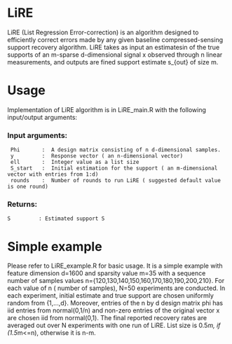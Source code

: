 # LiRE
LiRE (List Regression Error-correction) is an algorithm designed to efficiently correct errors made by any given baseline compressed-sensing support recovery algorithm.  LiRE  takes  as  input  an estimatesin of the true supports of an m-sparse d-dimensional signal x observed through n linear measurements, and outputs are fined support estimate s_{out} of size m.

# Usage
Implementation of LiRE algorithm is in LiRE_main.R with the following input/output arguments:
### Input arguments:
     Phi       :  A design matrix consisting of n d-dimensional samples.
     y         :  Response vector ( an n-dimensional vector)
     ell       :  Integer value as a list size
     S_start   :  Initial estimation for the support ( an m-dimensional vector with entries from 1:d)
     rounds    :  Number of rounds to run LiRE ( suggested default value is one round)

  
 ### Returns:
    S         : Estimated support S




# Simple example
Please refer to LiRE_example.R for basic usage. It is a simple example with feature dimension d=1600 and sparsity value m=35 with a sequence number of samples values n={120,130,140,150,160,170,180,190,200,210}. For each value of n ( number of samples), N=50 experiments are conducted. In each experiment, initial estimate and true support are chosen uniformly random from {1,...,d}. Moreover, entries of the n by d design matrix phi has iid entries from normal(0,1/n) and non-zero entries of the original vector x are chosen iid from normal(0,1). The final reported recovery rates are averaged out over N experiments with one run of LiRE. List size is 0.5*m, if (1.5*m<=n), otherwise it is n-m.
